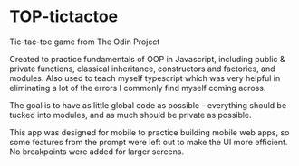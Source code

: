 # TOP-tictactoe
Tic-tac-toe game from The Odin Project

Created to practice fundamentals of OOP in Javascript, including public & private functions, classical inheritance, constructors and factories, and modules. Also used to teach myself typescript which was very helpful in eliminating a lot of the errors I commonly find myself coming across.

The goal is to have as little global code as possible - everything should be tucked into modules, and as much should be private as possible. 

This app was designed for mobile to practice building mobile web apps, so some features from the prompt were left out to make the UI more efficient. No breakpoints were added for larger screens.
